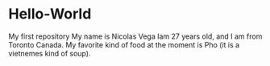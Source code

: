 # Hello-World
My first repository
My name is Nicolas Vega Iam 27 years old, and I am from Toronto Canada.  My favorite kind of food at the moment is Pho (it is a vietnemes kind of soup).
